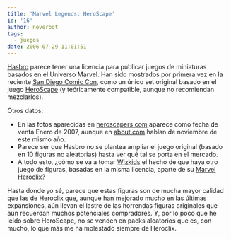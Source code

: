 ```yaml
---
title: 'Marvel Legends: HeroScape'
id: '16'
author: neverbot
tags:
  - juegos
date: 2006-07-29 11:01:51
---
```


[Hasbro](http://www.hasbro.com/) parece tener una licencia para publicar juegos de miniaturas basados en el Universo Marvel. Han sido mostrados por primera vez en la reciente [San Diego Comic Con](http://www.comic-con.org/index.php), como un único set original basado en el juego [HeroScape](http://www.hasbro.com/heroscape/) (y teóricamente compatible, aunque no recomiendan mezclarlos).

Otros datos:

*   En las fotos aparecidas en [heroscapers.com](http://heroscapers.com/?p=21) aparece como fecha de venta Enero de 2007, aunque en [about.com](http://boardgames.about.com/b/a/257335.htm) hablan de noviembre de este mismo año.
*   Parece ser que Hasbro no se plantea ampliar el juego original (basado en 10 figuras no aleatorias) hasta ver qué tal se porta en el mercado.
*   A todo esto, ¿cómo se va a tomar [Wizkids](http://www.wizkidsgames.com/wk_home.asp) el hecho de que haya otro juego de figuras, basadas en la misma licencia, aparte de su [Marvel Heroclix](http://www.wizkidsgames.com/heroclix/marvel/)?

Hasta donde yo sé, parece que estas figuras son de mucha mayor calidad que las de Heroclix que, aunque han mejorado mucho en las últimas expansiones, aún llevan el lastre de las horrendas figuras originales que aún recuerdan muchos potenciales compradores. Y, por lo poco que he leído sobre HeroScape, no se venden en packs aleatorios que es, con mucho, lo que más me ha molestado siempre de Heroclix.